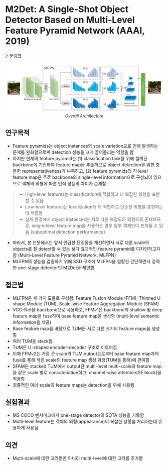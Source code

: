 # M2Det: A Single-Shot Object Detector Based on Multi-Level Feature Pyramid Network (AAAI, 2019)

[논문링크](https://ojs.aaai.org/index.php/AAAI/article/view/4962)

<p align="center">
    <img width="600" alt='fig1' src="./img/02_15_01.png?raw=true"></br>
    <em><font size=2>Overall Architecture</font></em>
</p>

## 연구목적
- Feature pyramids는 object instances의 scale variation으로 인해 발생하는 문제를 완화함으로써 detection 성능을 크게 끌어올리는 역할을 함
- 하지만 현재의 feature pyramid는 (1) classification task를 위해 설계된 backbone에 기반하여 feature map을 추출하므로 object detection을 위한 충분한 representativeness가 부족하고, (2) feature pyramids의 각 level feature map은 주로 backbone의 single-level information으로 구성되어 있으므로 객체의 외형에 따른 인식 성능의 차이가 존재함
> - High-level features는 classification에 적합하고 더 복잡한 외형을 표현할 수 있음
> - Low-level features는 localization에 더 적합하고 단순한 외형을 표현하는 데 적합함
> - 실제 환경에서 object instances는 서로 다른 복잡도의 외형으로 존재하므로, single-level feature map을 사용하는 경우 일부 객체만이 포착될 수 있음 (suboptimal detection performance)
- 따라서, 본 논문에서는 앞서 언급한 단점들을 개선하면서 서로 다른 scale의 objects를 잘 detect할 수 있는 보다 효과적인 feature pyramid를 디자인하고자 함 (Multi-Level Feature Pyramid Network, MLFPN)
- MLFPN의 성능을 검증하기 위해 SSD 구조에 MLFPN을 결합한 간단하면서 강력한 one-stage detector인 M2Det을 제안함

## 접근법
- MLFPN은 세 가지 모듈로 구성됨: Feature Fusion Module (FFM), Thinned U-shape Module (TUM), Scale-wise Feature Aggregation Module (SFAM)
- VGG-Net을 backbone으로 사용하고, FFMv1은 backbone의 shallow 및 deep feature map을 fuse하여 base feature map을 생성함 (multi-level semantic information을 제공)
- Base feature map을 바탕으로 TUM은 서로 다른 크기의 feature maps을 생성함
- 여러 TUM을 stack함
- TUM은 U-shaped encoder-decoder 구조로 이루어짐
- 이때 FFMv2는 가장 큰 scale의 TUM output으로부터 base feature map과의 fuse를 통해 작은 scale의 feature map 생성 과정(TUM을 통해)에 관여함
- SFAM은 stacked TUM에서 output된 multi-level multi-scale의 feature map을 같은 scale 별로 concatenation하고, channel-wise attention(SE block)을 적용함
- 최종적인 여러 scale의 feature maps는 detection을 위해 사용됨

## 실험결과
- MS COCO 벤치마크에서 one-stage detector의 SOTA 성능을 기록함
- Mutli-level feature는 객체의 외형(appearance)이 복잡한 상황을 처리하는데 유용하게 사용됨

## 의견
- Multi-scale에 대한 고려뿐만 아니라 multi-level에 대한 고려를 추가함